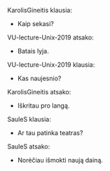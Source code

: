 
KarolisGineitis klausia:
- Kaip sekasi?

VU-lecture-Unix-2019 atsako:
- Batais lyja.

VU-lecture-Unix-2019 klausia:
- Kas naujesnio?

KarolisGineitis atsako:
- Iškritau pro langą.

SauleS klausia:
- Ar tau patinka teatras?

SauleS atsako:
- Norėčiau išmokti naują dainą.

